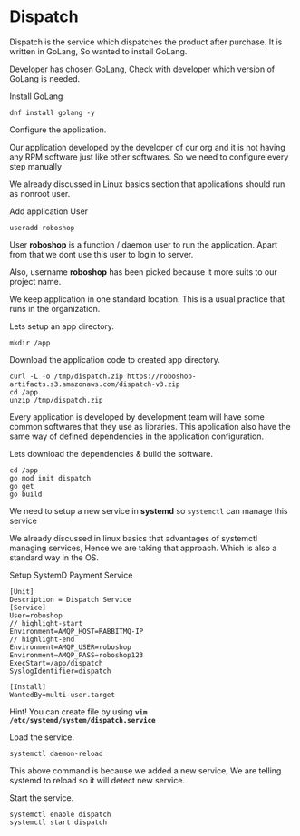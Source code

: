 # Dispatch 

Dispatch is the service which dispatches the product after purchase. It is written in GoLang, So wanted to install GoLang.

Developer has chosen GoLang, Check with developer which version of GoLang is needed.

Install GoLang

```shell 
dnf install golang -y
```

Configure the application.

Our application developed by the developer of our org and it is not having any RPM software just like other softwares. So we need to configure every step manually

We already discussed in Linux basics section that applications should run as nonroot user.

Add application User

```shell 
useradd roboshop
```

User **roboshop** is a function / daemon user to run the application. Apart from that we dont use this user to login to server.

Also, username **roboshop** has been picked because it more suits to our project name.

We keep application in one standard location. This is a usual practice that runs in the organization.

Lets setup an app directory.

```shell
mkdir /app 
```

Download the application code to created app directory.

```shell
curl -L -o /tmp/dispatch.zip https://roboshop-artifacts.s3.amazonaws.com/dispatch-v3.zip 
cd /app 
unzip /tmp/dispatch.zip
```

Every application is developed by development team will have some common softwares that they use as libraries. This application also have the same way of defined dependencies in the application configuration.

Lets download the dependencies & build the software.

```shell 
cd /app 
go mod init dispatch
go get 
go build
```

We need to setup a new service in **systemd** so `systemctl` can manage this service

We already discussed in linux basics that advantages of systemctl managing services, Hence we are taking that approach. Which is also a standard way in the OS.

Setup SystemD Payment Service

```unit file (systemd) title=/etc/systemd/system/dispatch.service
[Unit]
Description = Dispatch Service
[Service]
User=roboshop
// highlight-start
Environment=AMQP_HOST=RABBITMQ-IP
// highlight-end
Environment=AMQP_USER=roboshop
Environment=AMQP_PASS=roboshop123
ExecStart=/app/dispatch
SyslogIdentifier=dispatch

[Install]
WantedBy=multi-user.target
```

Hint! You can create file by using **`vim /etc/systemd/system/dispatch.service`**

Load the service.

```shell 
systemctl daemon-reload
```

This above command is because we added a new service, We are telling systemd to reload so it will detect new service.

Start the service.

```shell 
systemctl enable dispatch 
systemctl start dispatch
```